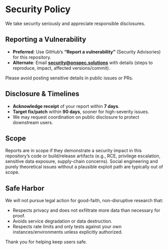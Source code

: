 # Security Policy

We take security seriously and appreciate responsible disclosures.

## Reporting a Vulnerability

- **Preferred**: Use GitHub’s **“Report a vulnerability”** (Security Advisories) for this repository.
- **Alternate**: Email **security@onspec.solutions** with details (steps to reproduce, impact, affected versions/commit).

Please avoid posting sensitive details in public issues or PRs.

## Disclosure & Timelines

- **Acknowledge receipt** of your report within **7 days**.
- **Target fix/patch** within **90 days**, sooner for high-severity issues.
- We may request coordination on public disclosure to protect downstream users.

## Scope

Reports are in scope if they demonstrate a security impact in this repository’s code or build/release artifacts (e.g., RCE, privilege escalation, sensitive data exposure, supply-chain concerns). Social engineering and purely theoretical issues without a plausible exploit path are typically out of scope.

## Safe Harbor

We will not pursue legal action for good-faith, non-disruptive research that:
- Respects privacy and does not exfiltrate more data than necessary for proof.
- Avoids service degradation or data destruction.
- Respects rate limits and only tests against your own instances/environments unless explicitly authorized.

Thank you for helping keep users safe.
